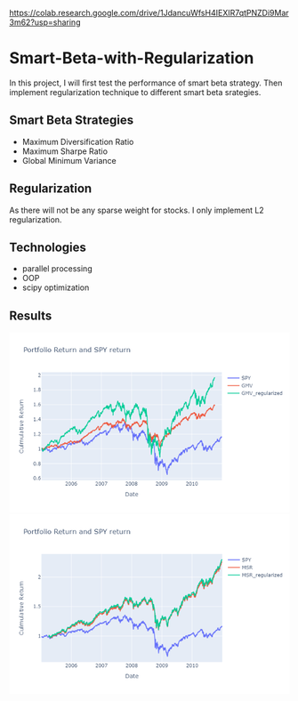 https://colab.research.google.com/drive/1JdancuWfsH4IEXIR7qtPNZDi9Mar3m62?usp=sharing

# Smart-Beta-with-Regularization
In this project, I will first test the performance of smart beta strategy. Then implement regularization technique to different smart beta srategies.

## Smart Beta Strategies
- Maximum Diversification Ratio
- Maximum Sharpe Ratio
- Global Minimum Variance

## Regularization
As there will not be any sparse weight for stocks. I only implement L2 regularization.

## Technologies
 - parallel processing
 - OOP
 - scipy optimization

## Results
![GMV](https://github.com/heamabc/Smart-Beta-Regularization/blob/master/results/GMV.png?raw=true)
![MSR](https://github.com/heamabc/Smart-Beta-Regularization/blob/master/results/MSR.png?raw=true)
